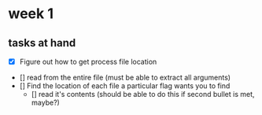 # week 1
## tasks at hand
* [x] Figure out how to get process file location
* [] read from the entire file (must be able to extract all arguments)
* [] Find the location of each file a particular flag wants you to find
    * [] read it's contents (should be able to do this if second bullet is met, maybe?)